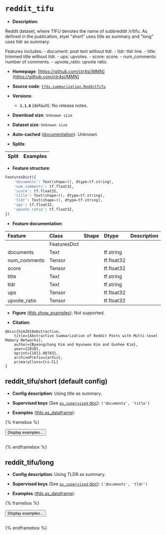 <div itemscope itemtype="http://schema.org/Dataset">
  <div itemscope itemprop="includedInDataCatalog" itemtype="http://schema.org/DataCatalog">
    <meta itemprop="name" content="TensorFlow Datasets" />
  </div>
  <meta itemprop="name" content="reddit_tifu" />
  <meta itemprop="description" content="Reddit dataset, where TIFU denotes the name of subbreddit /r/tifu.&#10;As defined in the publication, styel &quot;short&quot; uses title as summary and&#10;&quot;long&quot; uses tldr as summary.&#10;&#10;Features includes:&#10;  - document: post text without tldr.&#10;  - tldr: tldr line.&#10;  - title: trimmed title without tldr.&#10;  - ups: upvotes.&#10;  - score: score.&#10;  - num_comments: number of comments.&#10;  - upvote_ratio: upvote ratio.&#10;&#10;To use this dataset:&#10;&#10;```python&#10;import tensorflow_datasets as tfds&#10;&#10;ds = tfds.load(&#x27;reddit_tifu&#x27;, split=&#x27;train&#x27;)&#10;for ex in ds.take(4):&#10;  print(ex)&#10;```&#10;&#10;See [the guide](https://www.tensorflow.org/datasets/overview) for more&#10;informations on [tensorflow_datasets](https://www.tensorflow.org/datasets).&#10;&#10;" />
  <meta itemprop="url" content="https://www.tensorflow.org/datasets/catalog/reddit_tifu" />
  <meta itemprop="sameAs" content="https://github.com/ctr4si/MMN" />
  <meta itemprop="citation" content="@misc{kim2018abstractive,&#10;    title={Abstractive Summarization of Reddit Posts with Multi-level Memory Networks},&#10;    author={Byeongchang Kim and Hyunwoo Kim and Gunhee Kim},&#10;    year={2018},&#10;    eprint={1811.00783},&#10;    archivePrefix={arXiv},&#10;    primaryClass={cs.CL}&#10;}" />
</div>

# `reddit_tifu`


*   **Description**:

Reddit dataset, where TIFU denotes the name of subbreddit /r/tifu. As defined in
the publication, styel "short" uses title as summary and "long" uses tldr as
summary.

Features includes: - document: post text without tldr. - tldr: tldr line. -
title: trimmed title without tldr. - ups: upvotes. - score: score. -
num_comments: number of comments. - upvote_ratio: upvote ratio.

*   **Homepage**: [https://github.com/ctr4si/MMN](https://github.com/ctr4si/MMN)

*   **Source code**:
    [`tfds.summarization.RedditTifu`](https://github.com/tensorflow/datasets/tree/master/tensorflow_datasets/summarization/reddit_tifu.py)

*   **Versions**:

    *   **`1.1.0`** (default): No release notes.

*   **Download size**: `Unknown size`

*   **Dataset size**: `Unknown size`

*   **Auto-cached**
    ([documentation](https://www.tensorflow.org/datasets/performances#auto-caching)):
    Unknown

*   **Splits**:

Split | Examples
:---- | -------:

*   **Feature structure**:

```python
FeaturesDict({
    'documents': Text(shape=(), dtype=tf.string),
    'num_comments': tf.float32,
    'score': tf.float32,
    'title': Text(shape=(), dtype=tf.string),
    'tldr': Text(shape=(), dtype=tf.string),
    'ups': tf.float32,
    'upvote_ratio': tf.float32,
})
```

*   **Feature documentation**:

Feature      | Class        | Shape | Dtype      | Description
:----------- | :----------- | :---- | :--------- | :----------
             | FeaturesDict |       |            |
documents    | Text         |       | tf.string  |
num_comments | Tensor       |       | tf.float32 |
score        | Tensor       |       | tf.float32 |
title        | Text         |       | tf.string  |
tldr         | Text         |       | tf.string  |
ups          | Tensor       |       | tf.float32 |
upvote_ratio | Tensor       |       | tf.float32 |

*   **Figure**
    ([tfds.show_examples](https://www.tensorflow.org/datasets/api_docs/python/tfds/visualization/show_examples)):
    Not supported.

*   **Citation**:

```
@misc{kim2018abstractive,
    title={Abstractive Summarization of Reddit Posts with Multi-level Memory Networks},
    author={Byeongchang Kim and Hyunwoo Kim and Gunhee Kim},
    year={2018},
    eprint={1811.00783},
    archivePrefix={arXiv},
    primaryClass={cs.CL}
}
```


## reddit_tifu/short (default config)

*   **Config description**: Using title as summary.

*   **Supervised keys** (See
    [`as_supervised` doc](https://www.tensorflow.org/datasets/api_docs/python/tfds/load#args)):
    `('documents', 'title')`

*   **Examples**
    ([tfds.as_dataframe](https://www.tensorflow.org/datasets/api_docs/python/tfds/as_dataframe)):

<!-- mdformat off(HTML should not be auto-formatted) -->

{% framebox %}

<button id="displaydataframe">Display examples...</button>
<div id="dataframecontent" style="overflow-x:auto"></div>
<script>
const url = "https://storage.googleapis.com/tfds-data/visualization/dataframe/reddit_tifu-short-1.1.0.html";
const dataButton = document.getElementById('displaydataframe');
dataButton.addEventListener('click', async () => {
  // Disable the button after clicking (dataframe loaded only once).
  dataButton.disabled = true;

  const contentPane = document.getElementById('dataframecontent');
  try {
    const response = await fetch(url);
    // Error response codes don't throw an error, so force an error to show
    // the error message.
    if (!response.ok) throw Error(response.statusText);

    const data = await response.text();
    contentPane.innerHTML = data;
  } catch (e) {
    contentPane.innerHTML =
        'Error loading examples. If the error persist, please open '
        + 'a new issue.';
  }
});
</script>

{% endframebox %}

<!-- mdformat on -->

## reddit_tifu/long

*   **Config description**: Using TLDR as summary.

*   **Supervised keys** (See
    [`as_supervised` doc](https://www.tensorflow.org/datasets/api_docs/python/tfds/load#args)):
    `('documents', 'tldr')`

*   **Examples**
    ([tfds.as_dataframe](https://www.tensorflow.org/datasets/api_docs/python/tfds/as_dataframe)):

<!-- mdformat off(HTML should not be auto-formatted) -->

{% framebox %}

<button id="displaydataframe">Display examples...</button>
<div id="dataframecontent" style="overflow-x:auto"></div>
<script>
const url = "https://storage.googleapis.com/tfds-data/visualization/dataframe/reddit_tifu-long-1.1.0.html";
const dataButton = document.getElementById('displaydataframe');
dataButton.addEventListener('click', async () => {
  // Disable the button after clicking (dataframe loaded only once).
  dataButton.disabled = true;

  const contentPane = document.getElementById('dataframecontent');
  try {
    const response = await fetch(url);
    // Error response codes don't throw an error, so force an error to show
    // the error message.
    if (!response.ok) throw Error(response.statusText);

    const data = await response.text();
    contentPane.innerHTML = data;
  } catch (e) {
    contentPane.innerHTML =
        'Error loading examples. If the error persist, please open '
        + 'a new issue.';
  }
});
</script>

{% endframebox %}

<!-- mdformat on -->